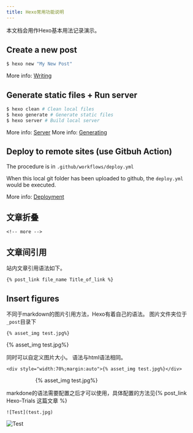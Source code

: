 ```yaml
---
title: Hexo常用功能说明
---
```


本文档会用作Hexo基本用法记录演示。

<!-- more -->

## Create a new post

``` bash
$ hexo new "My New Post"
```

More info: [Writing](https://hexo.io/docs/writing.html)

## Generate static files + Run server

``` bash
$ hexo clean # Clean local files
$ hexo generate # Generate static files
$ hexo server # Build local server
```

More info: [Server](https://hexo.io/docs/server.html)
More info: [Generating](https://hexo.io/docs/generating.html)

## Deploy to remote sites (use Gitbuh Action)

The procedure is in `.github/workflows/deploy.yml`

When this local git folder has been uploaded to github, the `deploy.yml` would be executed.

More info: [Deployment](https://hexo.io/docs/one-command-deployment.html)

## 文章折叠

```
<!-- more -->
```

## 文章间引用

站内文章引用语法如下。

```
{% post_link file_name Title_of_link %}
```

## Insert figures

不同于markdown的图片引用方法，Hexo有着自己的语法。
图片文件夹位于`_post`目录下

```
{% asset_img test.jpg%}
```
{% asset_img test.jpg%}

同时可以自定义图片大小。
语法与html语法相同。

```
<div style="width:70%;margin:auto">{% asset_img test.jpg%}</div>
```
<div style="width:70%;margin:auto">{% asset_img test.jpg%}</div>

markdone的语法需要配置之后才可以使用，具体配置的方法见{% post_link Hexo-Trials 这篇文章 %}
```
![Test](test.jpg)
```

![Test](test.jpg)

